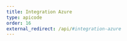 ```yaml
---
title: Integration Azure
type: apicode
order: 16
external_redirect: /api/#integration-azure
---
```

